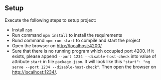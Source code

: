 ## Setup

Execute the following steps to setup project:

- Install [`npm`](https://nodejs.org/en/) 
- Run command `npm install` to install the requirements
- Rund command `npm run start` to compile and start the project
- Open the browser on [http://localhost:4200/](http://localhost:4200/)
- Sure that there is no running program which occupied port 4200. If it exists, please append `--port 1234 --disable-host-check` into value of attribute `start` in file `package.json`. It will look like this `"start": "ng serve --port 1234 --disable-host-check"`. Then open the browser on [http://localhost:1234/](http://localhost:1234/).  

